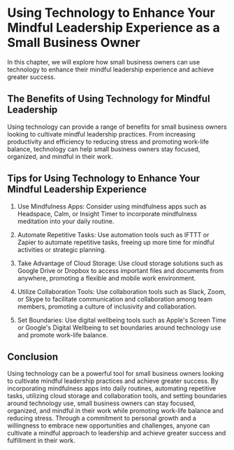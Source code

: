 Using Technology to Enhance Your Mindful Leadership Experience as a Small Business Owner
===========================================================================================================================================================================

In this chapter, we will explore how small business owners can use technology to enhance their mindful leadership experience and achieve greater success.

The Benefits of Using Technology for Mindful Leadership
-------------------------------------------------------

Using technology can provide a range of benefits for small business owners looking to cultivate mindful leadership practices. From increasing productivity and efficiency to reducing stress and promoting work-life balance, technology can help small business owners stay focused, organized, and mindful in their work.

Tips for Using Technology to Enhance Your Mindful Leadership Experience
-----------------------------------------------------------------------

1. Use Mindfulness Apps: Consider using mindfulness apps such as Headspace, Calm, or Insight Timer to incorporate mindfulness meditation into your daily routine.

2. Automate Repetitive Tasks: Use automation tools such as IFTTT or Zapier to automate repetitive tasks, freeing up more time for mindful activities or strategic planning.

3. Take Advantage of Cloud Storage: Use cloud storage solutions such as Google Drive or Dropbox to access important files and documents from anywhere, promoting a flexible and mobile work environment.

4. Utilize Collaboration Tools: Use collaboration tools such as Slack, Zoom, or Skype to facilitate communication and collaboration among team members, promoting a culture of inclusivity and collaboration.

5. Set Boundaries: Use digital wellbeing tools such as Apple's Screen Time or Google's Digital Wellbeing to set boundaries around technology use and promote work-life balance.

Conclusion
----------

Using technology can be a powerful tool for small business owners looking to cultivate mindful leadership practices and achieve greater success. By incorporating mindfulness apps into daily routines, automating repetitive tasks, utilizing cloud storage and collaboration tools, and setting boundaries around technology use, small business owners can stay focused, organized, and mindful in their work while promoting work-life balance and reducing stress. Through a commitment to personal growth and a willingness to embrace new opportunities and challenges, anyone can cultivate a mindful approach to leadership and achieve greater success and fulfillment in their work.

